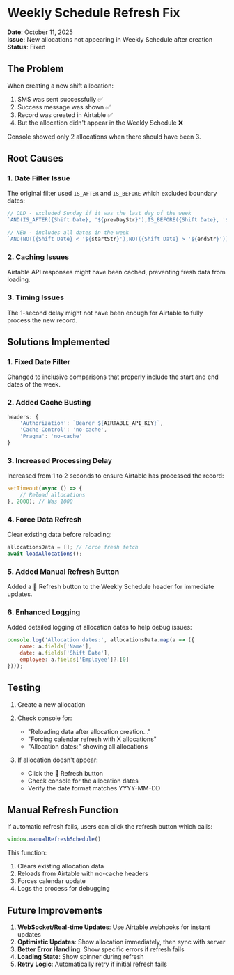# Weekly Schedule Refresh Fix

**Date**: October 11, 2025  
**Issue**: New allocations not appearing in Weekly Schedule after creation  
**Status**: Fixed  

## The Problem

When creating a new shift allocation:
1. SMS was sent successfully ✅
2. Success message was shown ✅
3. Record was created in Airtable ✅
4. But the allocation didn't appear in the Weekly Schedule ❌

Console showed only 2 allocations when there should have been 3.

## Root Causes

### 1. Date Filter Issue
The original filter used `IS_AFTER` and `IS_BEFORE` which excluded boundary dates:
```javascript
// OLD - excluded Sunday if it was the last day of the week
`AND(IS_AFTER({Shift Date}, '${prevDayStr}'),IS_BEFORE({Shift Date}, '${nextDayStr}'))`

// NEW - includes all dates in the week
`AND(NOT({Shift Date} < '${startStr}'),NOT({Shift Date} > '${endStr}'))`
```

### 2. Caching Issues
Airtable API responses might have been cached, preventing fresh data from loading.

### 3. Timing Issues
The 1-second delay might not have been enough for Airtable to fully process the new record.

## Solutions Implemented

### 1. Fixed Date Filter
Changed to inclusive comparisons that properly include the start and end dates of the week.

### 2. Added Cache Busting
```javascript
headers: {
    'Authorization': `Bearer ${AIRTABLE_API_KEY}`,
    'Cache-Control': 'no-cache',
    'Pragma': 'no-cache'
}
```

### 3. Increased Processing Delay
Increased from 1 to 2 seconds to ensure Airtable has processed the record:
```javascript
setTimeout(async () => {
    // Reload allocations
}, 2000); // Was 1000
```

### 4. Force Data Refresh
Clear existing data before reloading:
```javascript
allocationsData = []; // Force fresh fetch
await loadAllocations();
```

### 5. Added Manual Refresh Button
Added a 🔄 Refresh button to the Weekly Schedule header for immediate updates.

### 6. Enhanced Logging
Added detailed logging of allocation dates to help debug issues:
```javascript
console.log('Allocation dates:', allocationsData.map(a => ({
    name: a.fields['Name'],
    date: a.fields['Shift Date'],
    employee: a.fields['Employee']?.[0]
})));
```

## Testing

1. Create a new allocation
2. Check console for:
   - "Reloading data after allocation creation..."
   - "Forcing calendar refresh with X allocations"
   - "Allocation dates:" showing all allocations

3. If allocation doesn't appear:
   - Click the 🔄 Refresh button
   - Check console for the allocation dates
   - Verify the date format matches YYYY-MM-DD

## Manual Refresh Function

If automatic refresh fails, users can click the refresh button which calls:
```javascript
window.manualRefreshSchedule()
```

This function:
1. Clears existing allocation data
2. Reloads from Airtable with no-cache headers
3. Forces calendar update
4. Logs the process for debugging

## Future Improvements

1. **WebSocket/Real-time Updates**: Use Airtable webhooks for instant updates
2. **Optimistic Updates**: Show allocation immediately, then sync with server
3. **Better Error Handling**: Show specific errors if refresh fails
4. **Loading State**: Show spinner during refresh
5. **Retry Logic**: Automatically retry if initial refresh fails
